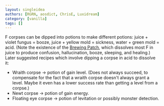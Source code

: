 ```yaml
---
layout: singleidea
authors: [RGRN, aosdict, ChrisE, Luxidream]
category: [vanilla]
tags: []
---
```

F corpses can be dipped into potions to make different potions: juice + violet fungus = booze, juice + yellow mold = sickness, water + green mold = acid. (Note the existence of the [Brewing Patch](https://bilious.alt.org/?149), which dissolves most F in juice to produce confusion, hallucination, booze, sleeping, and healing.) Later suggested recipes which involve dipping a corpse in acid to dissolve it:
* Wraith corpse -> potion of gain level. (Does not always succeed, to compensate for the fact that a wraith corpse doesn't always grant a level. Maybe it even has a lower success rate than getting a level from a corpse.)
* Newt corpse -> potion of gain energy.
* Floating eye corpse -> potion of levitation or possibly monster detection.
